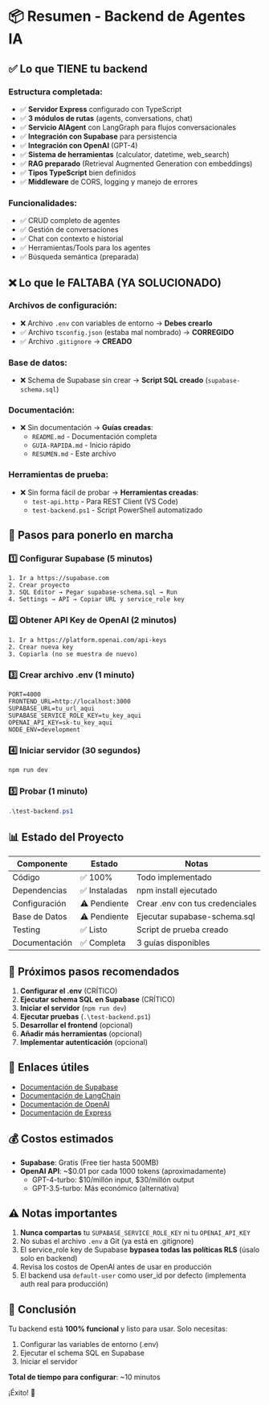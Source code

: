 # 📦 Resumen - Backend de Agentes IA

## ✅ Lo que TIENE tu backend

### Estructura completada:
- ✅ **Servidor Express** configurado con TypeScript
- ✅ **3 módulos de rutas** (agents, conversations, chat)
- ✅ **Servicio AIAgent** con LangGraph para flujos conversacionales
- ✅ **Integración con Supabase** para persistencia
- ✅ **Integración con OpenAI** (GPT-4)
- ✅ **Sistema de herramientas** (calculator, datetime, web_search)
- ✅ **RAG preparado** (Retrieval Augmented Generation con embeddings)
- ✅ **Tipos TypeScript** bien definidos
- ✅ **Middleware** de CORS, logging y manejo de errores

### Funcionalidades:
- ✅ CRUD completo de agentes
- ✅ Gestión de conversaciones
- ✅ Chat con contexto e historial
- ✅ Herramientas/Tools para los agentes
- ✅ Búsqueda semántica (preparada)

## ❌ Lo que le FALTABA (YA SOLUCIONADO)

### Archivos de configuración:
- ❌ Archivo `.env` con variables de entorno → **Debes crearlo**
- ✅ Archivo `tsconfig.json` (estaba mal nombrado) → **CORREGIDO**
- ✅ Archivo `.gitignore` → **CREADO**

### Base de datos:
- ❌ Schema de Supabase sin crear → **Script SQL creado** (`supabase-schema.sql`)

### Documentación:
- ❌ Sin documentación → **Guías creadas**:
  - `README.md` - Documentación completa
  - `GUIA-RAPIDA.md` - Inicio rápido
  - `RESUMEN.md` - Este archivo

### Herramientas de prueba:
- ❌ Sin forma fácil de probar → **Herramientas creadas**:
  - `test-api.http` - Para REST Client (VS Code)
  - `test-backend.ps1` - Script PowerShell automatizado

## 🚀 Pasos para ponerlo en marcha

### 1️⃣ Configurar Supabase (5 minutos)
```
1. Ir a https://supabase.com
2. Crear proyecto
3. SQL Editor → Pegar supabase-schema.sql → Run
4. Settings → API → Copiar URL y service_role key
```

### 2️⃣ Obtener API Key de OpenAI (2 minutos)
```
1. Ir a https://platform.openai.com/api-keys
2. Crear nueva key
3. Copiarla (no se muestra de nuevo)
```

### 3️⃣ Crear archivo .env (1 minuto)
```env
PORT=4000
FRONTEND_URL=http://localhost:3000
SUPABASE_URL=tu_url_aqui
SUPABASE_SERVICE_ROLE_KEY=tu_key_aqui
OPENAI_API_KEY=sk-tu_key_aqui
NODE_ENV=development
```

### 4️⃣ Iniciar servidor (30 segundos)
```bash
npm run dev
```

### 5️⃣ Probar (1 minuto)
```powershell
.\test-backend.ps1
```

## 📊 Estado del Proyecto

| Componente | Estado | Notas |
|------------|--------|-------|
| Código | ✅ 100% | Todo implementado |
| Dependencias | ✅ Instaladas | npm install ejecutado |
| Configuración | ⚠️ Pendiente | Crear .env con tus credenciales |
| Base de Datos | ⚠️ Pendiente | Ejecutar supabase-schema.sql |
| Testing | ✅ Listo | Script de prueba creado |
| Documentación | ✅ Completa | 3 guías disponibles |

## 🎯 Próximos pasos recomendados

1. **Configurar el .env** (CRÍTICO)
2. **Ejecutar schema SQL en Supabase** (CRÍTICO)
3. **Iniciar el servidor** (`npm run dev`)
4. **Ejecutar pruebas** (`.\test-backend.ps1`)
5. **Desarrollar el frontend** (opcional)
6. **Añadir más herramientas** (opcional)
7. **Implementar autenticación** (opcional)

## 🔗 Enlaces útiles

- [Documentación de Supabase](https://supabase.com/docs)
- [Documentación de LangChain](https://js.langchain.com/docs)
- [Documentación de OpenAI](https://platform.openai.com/docs)
- [Documentación de Express](https://expressjs.com)

## 💰 Costos estimados

- **Supabase**: Gratis (Free tier hasta 500MB)
- **OpenAI API**: ~$0.01 por cada 1000 tokens (aproximadamente)
  - GPT-4-turbo: $10/millón input, $30/millón output
  - GPT-3.5-turbo: Más económico (alternativa)

## ⚠️ Notas importantes

1. **Nunca compartas** tu `SUPABASE_SERVICE_ROLE_KEY` ni tu `OPENAI_API_KEY`
2. No subas el archivo `.env` a Git (ya está en .gitignore)
3. El service_role key de Supabase **bypasea todas las políticas RLS** (úsalo solo en backend)
4. Revisa los costos de OpenAI antes de usar en producción
5. El backend usa `default-user` como user_id por defecto (implementa auth real para producción)

## 🎉 Conclusión

Tu backend está **100% funcional** y listo para usar. Solo necesitas:
1. Configurar las variables de entorno (.env)
2. Ejecutar el schema SQL en Supabase
3. Iniciar el servidor

**Total de tiempo para configurar**: ~10 minutos

¡Éxito! 🚀

